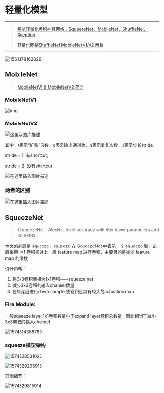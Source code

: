 

# 轻量化模型

---

> [纵览轻量化卷积神经网络：SqueezeNet、MobileNet、ShuffleNet、Xception](<https://www.jiqizhixin.com/articles/2018-01-08-6>)
>
> [轻量化网络ShuffleNet MobileNet v1/v2 解析](<https://zhuanlan.zhihu.com/p/35405071>)
>
> 

---

![1561378162829](assets/1561378162829.png)



## MobileNet

> [MobileNetV1 & MobileNetV2 简介](<https://blog.csdn.net/mzpmzk/article/details/82976871>)

### MobileNetV1

![img](assets/20190802165214128.png)

### MobileNetV2

![这里写图片描述](assets/20180123092315204.png)

其中：t表示“扩张”倍数，c表示输出通道数，n表示重复次数，s表示步长stride。



stride = 1: 有shortcut;  

stride = 2: 没有shortcut



![在这里插入图片描述](assets/20181011141302981)

### 两者的区别

![在这里插入图片描述](assets/20181011145544730)

## SqueezeNet

> 《SqueezeNet：AlexNet-level accuracy with 50x fewer parameters and <0.5MB》

本文的新意是 squeeze，squeeze 在 SqueezeNet 中表示一个 squeeze 层，该层采用 1*1 卷积核对上一层 feature map 进行卷积，主要目的是减少 feature map 的维数



设计策略：

1. 将3x3卷积替换为1x1卷积——squeeze net
2. 减少3x3卷积的输入channel数量
3. 在较深层进行down sample 使卷积层具有较大的activation map



### Fire Module:

一般squeeze layer 1x1卷积数量小于expand layer卷积总数量，因此相当于减小3x3卷积的输入channel

![1574314388780](assets/1574314388780.png)

### squeeze模型架构



![1574328531023](assets/1574328531023.png)



![1574329295918](assets/1574329295918.png)



其他细节：

![1574329815914](assets/1574329815914.png)